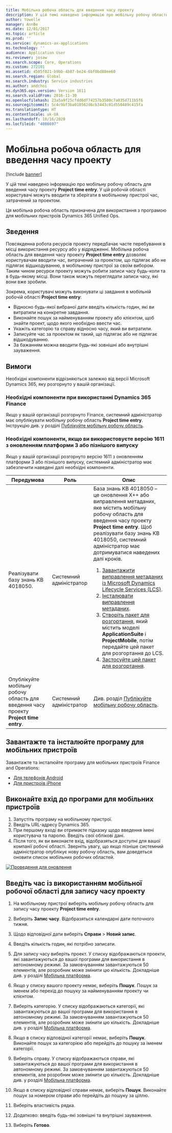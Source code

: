 ```yaml
---
title: Мобільна робоча область для введення часу проекту
description: У цій темі наведено інформацію про мобільну робочу область для введення часу проекту. У цій робочій області користувачі можуть вводити та зберігати в мобільному пристрої час, затрачений за проектом.
author: Yowelle
manager: AnnBe
ms.date: 12/01/2017
ms.topic: article
ms.prod: ''
ms.service: dynamics-ax-applications
ms.technology: ''
audience: Application User
ms.reviewer: josaw
ms.search.scope: Core, Operations
ms.custom: 272101
ms.assetid: 4505f021-b9bb-4b87-be24-6bf0bd88ee60
ms.search.region: Global
ms.search.industry: Service industries
ms.author: andchoi
ms.dyn365.ops.version: Version 1611
ms.search.validFrom: 2016-11-30
ms.openlocfilehash: 23a5a9f25cfdd6df74257b3500c7a035d711b5f6
ms.sourcegitcommit: 5c4c9bf3ba018562d6cb3443c01d550489c415fa
ms.translationtype: HT
ms.contentlocale: uk-UA
ms.lasthandoff: 10/16/2020
ms.locfileid: "4086697"
---
```

# <a name="project-time-entry-mobile-workspace"></a>Мобільна робоча область для введення часу проекту

[!include [banner](../includes/banner.md)]

У цій темі наведено інформацію про мобільну робочу область для введення часу проекту **Project time entry**. У цій робочій області користувачі можуть вводити та зберігати в мобільному пристрої час, затрачений за проектом.

Ця мобільна робоча область призначена для використання з програмою для мобільних пристроїв Dynamics 365 Unified Ops. 

## <a name="overview"></a>Зведення
Повсякденна робота ресурсів проекту передбачає часте перебування в місці використання ресурсу або у відрядженні. Мобільна робоча область для введення часу проекту **Project time entry** дозволяє користувачам вводити час, витрачений за проектом, що підлягає або не підлягає відшкодуванню, в мобільному пристрої за своїм вибором. Таким чином ресурси проекту можуть робити записи часу будь-коли та в будь-якому місці. Вони також можуть переглядати записи часу, які вони вже зробили. 

Зокрема, користувачі можуть виконувати ці завдання в мобільній робочій області **Project time entry**:

-   Відносно будь-якої вибраної дати введіть кількість годин, які ви витратили на конкретне завдання.
-   Виконайте пошук за найменуванням проекту або клієнтом, щоб знайти проект, щодо якого необхідно ввести час.
-   Укажіть категорію та справу відносно часу, який ви витратили.
-   Записуйте час за проектом як такий, що підлягає або не підлягає відшкодуванню.
-   За бажанням можна вводити будь-які зовнішні або внутрішні зауваження.

## <a name="prerequisites"></a>Вимоги
Необхідні компоненти відрізняються залежно від версії Microsoft Dynamics 365, яку розгорнуто у вашій організації.

### <a name="prerequisites-if-you-use-dynamics-365-finance"></a>Необхідні компоненти при використанні Dynamics 365 Finance
Якщо у вашій організації розгорнуто Finance, системний адміністратор має опублікувати мобільну робочу область **Project time entry**. Інструкцію див. у розділі [Публікуйте мобільну робочу область](https://docs.microsoft.com/dynamics365/fin-ops-core/dev-itpro/mobile-apps/publish-mobile-workspace).

### <a name="prerequisites-if-you-use-version-1611-with-platform-update-3-or-later"></a>Необхідні компоненти, якщо ви використовуєте версію 1611 з оновленням платформи 3 або пізнішого випуску
Якщо у вашій організації розгорнуто версію 1611 з оновленням платформи 3 або пізнішого випуску, системний адміністратор має забезпечити наведені далі необхідні компоненти. 

<table>
<thead>
<tr class="header">
<th>Передумова</th>
<th>Роль</th>
<th>Опис</th>
</tr>
</thead>
<tbody>
<tr class="odd">

<td>Реалізувати базу знань KB 4018050.</td>
<td>Системний адміністратор</td>
<td>База знань KB 4018050 – це оновлення X++ або виправлення метаданих, яке містить мобільну робочу область для введення часу проекту <strong>Project time entry</strong>. Щоб реалізувати базу знань KB 4018050, системний адміністратор має дотримуватися наведених далі кроків.
<ol>
<li><a href="https://docs.microsoft.com/dynamics365/fin-ops-core/dev-itpro/migration-upgrade/download-hotfix-lcs">Завантажити виправлення метаданих із Microsoft Dynamics Lifecycle Services (LCS)</a>.</li>
<li><a href="https://docs.microsoft.com/dynamics365/fin-ops-core/dev-itpro/migration-upgrade/install-metadata-hotfix-package">Інсталювати виправлення метаданих</a>.</li>
<li><a href="https://docs.microsoft.com/dynamics365/fin-ops-core/dev-itpro/deployment/create-apply-deployable-package">Створіть пакет для розгортання,</a> який містить моделі <strong>ApplicationSuite</strong> і <strong>ProjectMobile</strong>, потім передайте цей пакет для розгортання до LCS.</li>
<li><a href="https://docs.microsoft.com/dynamics365/fin-ops-core/dev-itpro/deployment/apply-deployable-package-system">Застосуйте цей пакет для розгортання</a>.</li>

</ol></td>
</tr>
<tr class="even">
<td>Опублікуйте мобільну робочу область для введення часу проекту <strong>Project time entry</strong>.</td>
<td>Системний адміністратор</td>
<td>Див. розділ <a href="https://docs.microsoft.com/dynamics365/fin-ops-core/dev-itpro/mobile-apps/publish-mobile-workspace">Публікуйте мобільну робочу область</a>.</td>
</tr>
</tbody>
</table>

## <a name="download-and-install-the-mobile-app"></a>Завантажте та інсталюйте програму для мобільних пристроїв

Завантажте та інсталюйте програму для мобільних пристроїв Finance and Operations:

-   [Для телефонів Android](https://go.microsoft.com/fwlink/?linkid=850662)
-   [Для пристроїв iPhone](https://go.microsoft.com/fwlink/?linkid=850663)

## <a name="sign-in-to-the-mobile-app"></a>Виконайте вхід до програми для мобільних пристроїв
1.  Запустіть програму на мобільному пристрої.
2.  Введіть URL-адресу Dynamics 365.
3.  При першому вході ви отримаєте підказку щодо введення імені користувача та паролю. Введіть свої облікові дані.
4.  Після того, як ви виконаєте вхід, відобразяться доступні для вашої компанії робочі області. Зверніть увагу, що якщо пізніше системний адміністратор опублікує нову робочу область, вам доведеться оновити список мобільних робочих областей.

[![Проведення для оновлення](./media/pull-to-refresh-list-of-workspaces-183x300.png)](./media/pull-to-refresh-list-of-workspaces.png)

## <a name="enter-time-by-using-the-project-time-entry-mobile-workspace"></a>Введіть час із використанням мобільної робочої області для запису часу проекту
1.  На мобільному пристрої виберіть мобільну робочу область для запису часу проекту **Project time entry**.
2.  Виберіть **Запис часу**. Відобразяться календарні дати поточного тижня.
3.  Щодо відповідної дати виберіть **Справи** &gt; **Новий запис**.
4.  Введіть кількість годин, які потрібно записати.
5.  Для запису часу виберіть проект. У списку відображаються проекти, які завантажуються до вашої програми для використання в автономному режимі. За замовчуванням завантажуються 50 елементів, але розробник може змінити цю кількість. Докладніше див. у розділі [Мобільна платформа](https://docs.microsoft.com/dynamics365/fin-ops-core/dev-itpro/mobile-apps/mobile-app-home-page).
6.  Якщо у списку вашого проекту немає, виберіть **Пошук**. Пошук за іменем або перехід до пошуку за найменуванням проекту чи клієнтом.
7.  Виберіть категорію. У списку відображаються категорії, які завантажуються до вашої програми для використання в автономному режимі. За замовчуванням завантажуються 50 елементів, але розробник може змінити цю кількість. Докладніше див. у розділі [Мобільна платформа](https://docs.microsoft.com/dynamics365/fin-ops-core/dev-itpro/mobile-apps/mobile-app-home-page).
8.  Якщо в списку відповідної категорії немає, виберіть **Пошук**. Виконайте пошук за категорією або перейдіть до пошуку за іменем категорії.
9.  Виберіть справу. У списку відображаються справи, які завантажуються до вашої програми для використання в автономному режимі. За замовчуванням завантажуються 50 елементів, але розробник може змінити цю кількість. Докладніше див. у розділі [Мобільна платформа](https://docs.microsoft.com/dynamics365/fin-ops-core/dev-itpro/mobile-apps/mobile-app-home-page).
10. Якщо в списку відповідної справи немає, виберіть **Пошук**. Виконайте пошук за номером справи або перейдіть до пошуку за ціллю.

11. Виберіть властивість рядка.
12. Додатково: введіть будь-які зовнішні та внутрішні зауваження.
13. Виберіть **Готово**.
